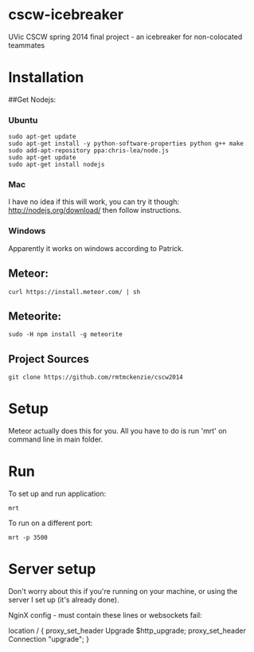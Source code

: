 cscw-icebreaker
===============

UVic CSCW spring 2014 final project - an icebreaker for non-colocated teammates


# Installation

##Get Nodejs:

### Ubuntu
```
sudo apt-get update
sudo apt-get install -y python-software-properties python g++ make
sudo add-apt-repository ppa:chris-lea/node.js
sudo apt-get update
sudo apt-get install nodejs
```

### Mac
I have no idea if this will work, you can try it though:
http://nodejs.org/download/
then follow instructions.

### Windows
Apparently it works on windows according to Patrick.


## Meteor:
```
curl https://install.meteor.com/ | sh
```
## Meteorite:
```
sudo -H npm install -g meteorite
```
## Project Sources
```
git clone https://github.com/rmtmckenzie/cscw2014
```
# Setup

Meteor actually does this for you. All you have to do is
run 'mrt' on command line in main folder.

# Run
To set up and run application:
```
mrt
```
To run on a different port:
```
mrt -p 3500
```

# Server setup

Don't worry about this if you're running on your machine,
or using the server I set up (it's already done).

NginX config - must contain these lines or websockets fail:

location / {
        proxy_set_header Upgrade $http_upgrade;
        proxy_set_header Connection "upgrade";
    }
